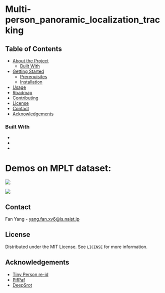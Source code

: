# Multi-person_panoramic_localization_tracking

<!-- TABLE OF CONTENTS -->
## Table of Contents

* [About the Project](#about-the-project)
  * [Built With](#built-with)
* [Getting Started](#getting-started)
  * [Prerequisites](#prerequisites)
  * [Installation](#installation)
* [Usage](#usage)
* [Roadmap](#roadmap)
* [Contributing](#contributing)
* [License](#license)
* [Contact](#contact)
* [Acknowledgements](#acknowledgements)


### Built With

* []()
* []()
* []()


# Demos on MPLT dataset:
![](tracking_1.gif)

![](tracking_2.gif)

<!-- CONTACT -->
## Contact
Fan Yang - yang.fan.xv6@is.naist.jp	


<!-- LICENSE -->
## License
Distributed under the MIT License. See `LICENSE` for more information.

<!-- ACKNOWLEDGEMENTS -->
## Acknowledgements
* [Tiny Person re-id](https://github.com/lulujianjie/person-reid-tiny-baseline)
* [PifPaf](https://github.com/vita-epfl/openpifpaf)
* [DeepSrot](https://github.com/vita-epfl/openpifpaf)
